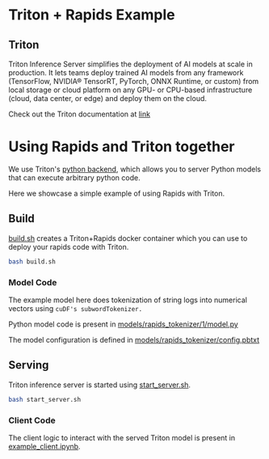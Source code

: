 # Triton + Rapids Example

## Triton
Triton Inference Server simplifies the deployment of AI models at scale in production. It lets teams deploy trained AI models from any framework (TensorFlow, NVIDIA® TensorRT, PyTorch, ONNX Runtime, or custom) from local storage or cloud platform on any GPU- or CPU-based infrastructure (cloud, data center, or edge) and deploy them on the cloud. 

Check out the Triton documentation at [link](https://github.com/triton-inference-server/server/blob/r21.04/README.md#documentation)

# Using Rapids and Triton together

We use Triton's [python backend](https://github.com/triton-inference-server/python_backend), which allows you to server Python models that can execute arbitrary python code. 

Here we showcase a simple example of using Rapids with Triton.

## Build 

[build.sh](build.sh) creates a Triton+Rapids docker container which you can use to deploy your rapids code with Triton.  

```bash
bash build.sh
```


### Model Code
The example model here does tokenization of string logs into numerical vectors using `cuDF's subwordTokenizer.`  

Python model code is present in [models/rapids_tokenizer/1/model.py](models/rapids_tokenizer/1/model.py)

The model configuration is defined in [models/rapids_tokenizer/config.pbtxt](models/rapids_tokenizer/config.pbtxt)


## Serving
Triton inference server is started using [start_server.sh](start_server.sh). 

```bash
bash start_server.sh
```


### Client Code
The client logic to interact with the served Triton model is present in [example_client.ipynb](example_client.ipynb). 
